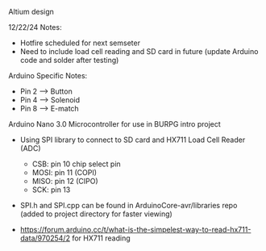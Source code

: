 Altium design

12/22/24 Notes: 
- Hotfire scheduled for next semseter
- Need to include load cell reading and SD card in future (update Arduino code and solder after testing)

Arduino Specific Notes: 
- Pin 2 --> Button
- Pin 4 --> Solenoid
- Pin 8 --> E-match

Arduino Nano 3.0 Microcontroller for use in BURPG intro project
- Using SPI library to connect to SD card and HX711 Load Cell Reader (ADC)
  - CSB: pin 10 chip select pin
  - MOSI: pin 11 (COPI)
  - MISO: pin 12 (CIPO)
  - SCK: pin 13
- SPI.h and SPI.cpp can be found in ArduinoCore-avr/libraries repo (added to project directory for faster viewing)

- https://forum.arduino.cc/t/what-is-the-simpelest-way-to-read-hx711-data/970254/2 for HX711 reading
